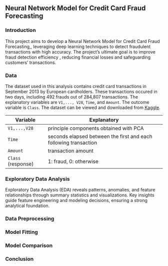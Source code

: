 ## Neural Network Model for Credit Card Fraud Forecasting

### Introduction

This project aims to develop a Neural Network Model for Credit Card Fraud Forecasting,, leveraging deep learning techniques to detect fraudulent transactions with high accuracy. The project’s ultimate goal is to improve fraud detection efficiency , reducing financial losses and safeguarding customers’ transactions.

### Data

The dataset used in this analysis contains credit card transactions in September 2013 by European cardholders. These transactions occured in two days, including 492 frauds out of 284,807 transactions. The explanatory variables are `V1,..., V28`, `Time`, and `Amount`. The outcome variable is `Class`. The dataset can be viewed and downloaded from [Kaggle](https://www.kaggle.com/datasets/mlg-ulb/creditcardfraud?resource=download).

|Variable|Explanatory|
|---|---|
|`V1,...,V28`|principle components obtained with PCA|
|`Time`|seconds elapsed between the first and each following transaction|
|`Amount`|transaction amount|
|`Class` (response)|1: fraud, 0: otherwise|

### Exploratory Data Analysis

Exploratory Data Analysis (EDA) reveals patterns, anomalies, and feature relationships through summary statistics and visualizations. Key insights guide feature engineering and modeling decisions, ensuring a strong analytical foundation.

### Data Preprocessing

### Model Fitting

### Model Comparison

### Conclusion

